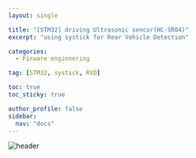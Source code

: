 ```yaml
---
layout: single

title: "[STM32] driving Ultrasonic sencor(HC-SR04)"
excerpt: "using systick for Rear Vehicle Detection"

categories:
  - Firware enginnering

tag: [STM32, systick, RVD] 

toc: true
toc_sticky: true

author_profile: false
sidebar:
  nav: "docs"
---
```


![header](https://capsule-render.vercel.app/api?type=rect&color=20:660099,100:E2231A)

